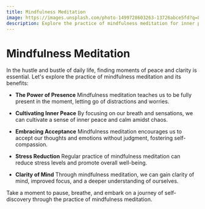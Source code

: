 ```yaml
---
title: Mindfulness Meditation
image: https://images.unsplash.com/photo-1499728603263-13726abce5fd?q=80&w=2070&auto=format&fit=crop&ixlib=rb-4.0.3&ixid=M3wxMjA3fDB8MHxwaG90by1wYWdlfHx8fGVufDB8fHx8fA%3D%3D
description: Explore the practice of mindfulness meditation for inner peace and clarity.
---
```


# Mindfulness Meditation

In the hustle and bustle of daily life, finding moments of peace and clarity is essential. Let's explore the practice of mindfulness meditation and its benefits:

- **The Power of Presence**
  Mindfulness meditation teaches us to be fully present in the moment, letting go of distractions and worries.

- **Cultivating Inner Peace**
  By focusing on our breath and sensations, we can cultivate a sense of inner peace and calm amidst chaos.

- **Embracing Acceptance**
  Mindfulness meditation encourages us to accept our thoughts and emotions without judgment, fostering self-compassion.

- **Stress Reduction**
  Regular practice of mindfulness meditation can reduce stress levels and promote overall well-being.

- **Clarity of Mind**
  Through mindfulness meditation, we can gain clarity of mind, improved focus, and a deeper understanding of ourselves.

Take a moment to pause, breathe, and embark on a journey of self-discovery through the practice of mindfulness meditation.
